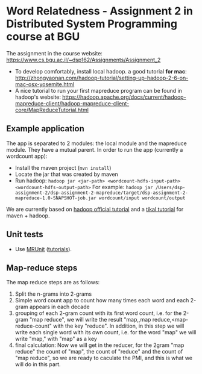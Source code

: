 # Word Relatedness - Assignment 2 in Distributed System Programming course at BGU

The assignment in the course website: https://www.cs.bgu.ac.il/~dsp162/Assignments/Assignment_2

- To develop comfortably, install local hadoop. a good tutorial **for mac**:
http://zhongyaonan.com/hadoop-tutorial/setting-up-hadoop-2-6-on-mac-osx-yosemite.html
- A nice tutorial to run your first mapreduce program can be found in hadoop's website:
https://hadoop.apache.org/docs/current/hadoop-mapreduce-client/hadoop-mapreduce-client-core/MapReduceTutorial.html

## Example application
The app is separated to 2 modules: the local module and the mapreduce module.
They have a mutual parent.
In order to run the app (currently a wordcount app):
- Install the maven project (`mvn install`)
- Locate the jar that was created by maven
- Run hadoop: `hadoop jar <jar-path> <wordcount-hdfs-input-path> <wordcount-hdfs-output-path>`
    For example:
    `hadoop jar /Users/dsp-assignment-2/dsp-assignment-2-mapreduce/target/dsp-assignment-2-mapreduce-1.0-SNAPSHOT-job.jar wordcount/input wordcount/output`

We are currently based on [hadoop official tutorial](https://hadoop.apache.org/docs/current/hadoop-mapreduce-client/hadoop-mapreduce-client-core/MapReduceTutorial.html)
and a [tikal tutorial](http://www.tikalk.com/build-your-first-hadoop-project-maven/) for maven + hadoop.

## Unit tests
- Use [MRUnit](https://mrunit.apache.org/) ([tutorials](https://cwiki.apache.org/confluence/display/MRUNIT/MRUnit+Tutorial)).

## Map-reduce steps
The map reduce steps are as follows:
1. Split the n-grams into 2-grams
2. Simple word count app to count how many times each word and each 2-gram appears in each decade
3. grouping of each 2-gram count with its first word count, i.e. for the 2-gram "map reduce", we will write the result
"map,<map-count>,map reduce,<map-reduce-count" with the key "reduce".
In addition, in this step we will write each single word with its own count, i.e. for the word "map" we will write
"map,<map-count>" with "map" as a key
4. final calculation: Now we will get in the reducer, for the 2gram "map reduce" the count of "map", the count of
"reduce" and the count of "map reduce", so we are ready to caculate the PMI, and this is what we will do in this part.